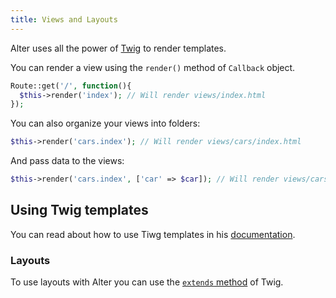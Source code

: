 ```yaml
---
title: Views and Layouts
---
```


Alter uses all the power of [Twig](http://twig.sensiolabs.org/) to render templates.

You can render a view using the `render()` method of `Callback` object.

```php
Route::get('/', function(){
  $this->render('index'); // Will render views/index.html
});
```

You can also organize your views into folders:

```php
$this->render('cars.index'); // Will render views/cars/index.html
```

And pass data to the views:

```php
$this->render('cars.index', ['car' => $car]); // Will render views/cars/index.html passing $car
```

## Using Twig templates

You can read about how to use Tiwg templates in his [documentation](http://twig.sensiolabs.org/documentation).

### Layouts

To use layouts with Alter you can use the [`extends` method](http://twig.sensiolabs.org/doc/tags/extends.html) of Twig.
